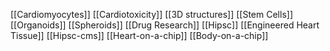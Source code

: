 [[Cardiomyocytes]]
[[Cardiotoxicity]]
[[3D structures]]
[[Stem Cells]]
[[Organoids]]
[[Spheroids]]
[[Drug Research]]
[[Hipsc]]
[[Engineered Heart Tissue]]
[[Hipsc-cms]]
[[Heart-on-a-chip]]
[[Body-on-a-chip]]
